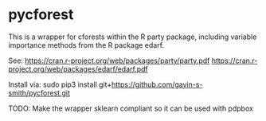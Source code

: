 pycforest
=====================================

This is a wrapper for cforests within the R party package, including variable importance methods from
the R package edarf.

See: 
https://cran.r-project.org/web/packages/party/party.pdf
https://cran.r-project.org/web/packages/edarf/edarf.pdf

Install via:
sudo pip3 install git+https://github.com/gavin-s-smith/pycforest.git


TODO: Make the wrapper sklearn compliant so it can be used with pdpbox